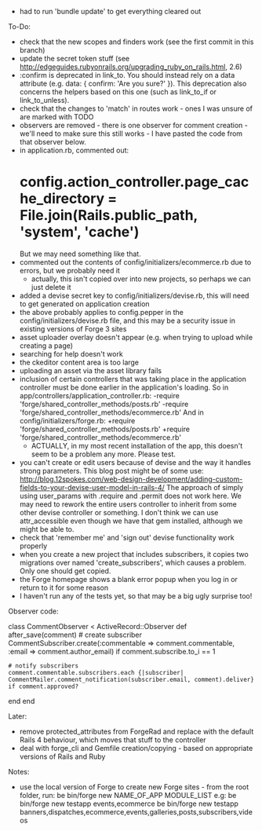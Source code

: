 * had to run 'bundle update' to get everything cleared out

To-Do:

* check that the new scopes and finders work (see the first commit in this branch)
* update the secret token stuff (see http://edgeguides.rubyonrails.org/upgrading_ruby_on_rails.html, 2.6)
* :confirm is deprecated in link_to.  You should instead rely on a data attribute
  (e.g. data: { confirm: 'Are you sure?' }).  This deprecation also concerns the helpers based on this one
  (such as link_to_if or link_to_unless).
* check that the changes to 'match' in routes work - ones I was unsure of are marked with TODO
* observers are removed - there is one observer for comment creation - we'll need to make sure this still
  works - I have pasted the code from that observer below.
* in application.rb, commented out:
  # config.action_controller.page_cache_directory = File.join(Rails.public_path, 'system', 'cache')
  But we may need something like that.
* commented out the contents of config/initializers/ecommerce.rb due to errors, but we probably need it
  - actually, this isn't copied over into new projects, so perhaps we can just delete it
* added a devise secret key to config/initializers/devise.rb, this will need to get generated on application
  creation
* the above probably applies to config.pepper in the config/initializers/devise.rb file, and this may be
  a security issue in existing versions of Forge 3 sites
* asset uploader overlay doesn't appear (e.g. when trying to upload while creating a page)
* searching for help doesn't work
* the ckeditor content area is too large
* uploading an asset via the asset library fails
* inclusion of certain controllers that was taking place in the application controller must be done earlier
  in the application's loading.  So in app/controllers/application_controller.rb:
  -require 'forge/shared_controller_methods/posts.rb'
  -require 'forge/shared_controller_methods/ecommerce.rb'
  And in config/initializers/forge.rb:
  +require 'forge/shared_controller_methods/posts.rb'
  +require 'forge/shared_controller_methods/ecommerce.rb'
  - ACTUALLY, in my most recent installation of the app, this doesn't seem to be a problem any more.  Please
    test.
* you can't create or edit users because of devise and the way it handles strong parameters.  This blog post
  might be of some use: http://blog.12spokes.com/web-design-development/adding-custom-fields-to-your-devise-user-model-in-rails-4/
  The approach of simply using user_params with .require and .permit does not work here.
  We may need to rework the entire users controller to inherit from some other devise controller or something.
  I don't think we can use attr_accessible even though we have that gem installed, although we might be able to.
* check that 'remember me' and 'sign out' devise functionality work properly
* when you create a new project that includes subscribers, it copies two migrations over named 'create_subscribers',
  which causes a problem.  Only one should get copied.
* the Forge homepage shows a blank error popup when you log in or return to it for some reason
* I haven't run any of the tests yet, so that may be a big ugly surprise too!

Observer code:

class CommentObserver < ActiveRecord::Observer
  def after_save(comment)
    # create subscriber
    CommentSubscriber.create(:commentable => comment.commentable, :email => comment.author_email) if comment.subscribe.to_i == 1

    # notify subscribers
    comment.commentable.subscribers.each {|subscriber| CommentMailer.comment_notification(subscriber.email, comment).deliver} if comment.approved?
  end
end

Later:

* remove protected_attributes from ForgeRad and replace with the default Rails 4 behaviour, which moves
  that stuff to the controller
* deal with forge_cli and Gemfile creation/copying - based on appropriate versions of Rails and Ruby

Notes:

* use the local version of Forge to create new Forge sites - from the root folder, run:
  be bin/forge new NAME_OF_APP MODULE_LIST
  e.g:
  be bin/forge new testapp events,ecommerce
  be bin/forge new testapp banners,dispatches,ecommerce,events,galleries,posts,subscribers,videos


